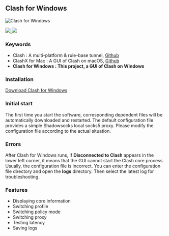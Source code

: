 ## Clash for Windows

![Clash for Windows](https://github.com/Fndroid/clash_for_windows_pkg/blob/master/imgs/screely-1545304791538.png?raw=true)

<div>
  <a href="https://github.com/Fndroid/clash_for_windows_pkg/releases">
    <img src="https://img.shields.io/badge/release-0.5.17-green.svg" />
  </a>
   <a href="https://docs.cfw.lbyczf.com/">
    <img src="https://img.shields.io/badge/document-chinese-blue.svg" />
  </a>
</div>

### Keywords
- Clash : A multi-platform & rule-base tunnel, [Github](https://github.com/Dreamacro/clash)
- ClashX for Mac : A GUI of Clash on macOS, [Github](https://github.com/yichengchen/clashX)
- **Clash for Windows :  This project, a GUI of Clash on Windows**

### Installation
[Download Clash for Windows](https://github.com/Fndroid/clash_for_windows_pkg/releases)

### Initial start
The first time you start the software, corresponding dependent files will be automatically downloaded and restarted. The default configuration file provides a simple Shadowsocks local socks5 proxy. Please modify the configuration file according to the actual situation.

### Errors
After Clash for Windows runs, if **Disconnected to Clash** appears in the lower left corner, it means that the GUI cannot start the Clash core process. Usually, the configuration file is incorrect. You can enter the configuration file directory and open the **logs** directory. Then select the latest log for troubleshooting.

### Features
- Displaying core information
- Switching profile
- Switching policy mode
- Switching proxy
- Testing latency
- Saving logs


